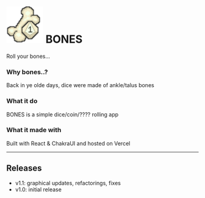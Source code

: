 # <img src="src/assets/logo.png" width="96" height="auto"> BONES

Roll your bones...

### Why bones..?

Back in ye olde days, dice were made of ankle/talus bones

### What it do

BONES is a simple dice/coin/???? rolling app

### What it made with

Built with React & ChakraUI and hosted on Vercel

---

## Releases

- v1.1: graphical updates, refactorings, fixes
- v1.0: initial release
